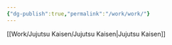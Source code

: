 ```yaml
---
{"dg-publish":true,"permalink":"/work/work/"}
---
```


[[Work/Jujutsu Kaisen/Jujutsu Kaisen\|Jujutsu Kaisen]]
